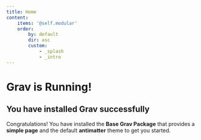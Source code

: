 ```yaml
---
title: Home
content:
    items: '@self.modular'
    order:
        by: default
        dir: asc
        custom:
            - _splash
            - _intro
---
```


# Grav is Running!
## You have installed **Grav** successfully

Congratulations! You have installed the **Base Grav Package** that provides a **simple page** and the default **antimatter** theme to get you started.
